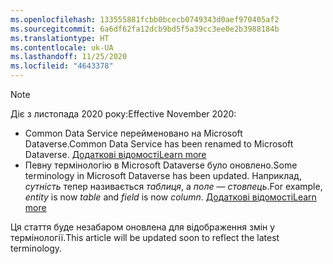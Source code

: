 ```yaml
---
ms.openlocfilehash: 133555881fcbb0bcecb0749343d0aef970405af2
ms.sourcegitcommit: 6a6df62fa12dcb9bd5f5a39cc3ee0e2b3988184b
ms.translationtype: HT
ms.contentlocale: uk-UA
ms.lasthandoff: 11/25/2020
ms.locfileid: "4643378"
---
```

> [!NOTE]
> <span data-ttu-id="ecc85-101">Діє з листопада 2020 року:</span><span class="sxs-lookup"><span data-stu-id="ecc85-101">Effective November 2020:</span></span>
> - <span data-ttu-id="ecc85-102">Common Data Service перейменовано на Microsoft Dataverse.</span><span class="sxs-lookup"><span data-stu-id="ecc85-102">Common Data Service has been renamed to Microsoft Dataverse.</span></span> [<span data-ttu-id="ecc85-103">Додаткові відомості</span><span class="sxs-lookup"><span data-stu-id="ecc85-103">Learn more</span></span>](https://aka.ms/PAuAppBlog)
> - <span data-ttu-id="ecc85-104">Певну термінологію в Microsoft Dataverse було оновлено.</span><span class="sxs-lookup"><span data-stu-id="ecc85-104">Some terminology in Microsoft Dataverse has been updated.</span></span> <span data-ttu-id="ecc85-105">Наприклад, *сутність* тепер називається *таблиця*, а *поле* — *стовпець*.</span><span class="sxs-lookup"><span data-stu-id="ecc85-105">For example, *entity* is now *table* and *field* is now *column*.</span></span> [<span data-ttu-id="ecc85-106">Додаткові відомості</span><span class="sxs-lookup"><span data-stu-id="ecc85-106">Learn more</span></span>](https://go.microsoft.com/fwlink/?linkid=2147247)
>
> <span data-ttu-id="ecc85-107">Ця стаття буде незабаром оновлена для відображення змін у термінології.</span><span class="sxs-lookup"><span data-stu-id="ecc85-107">This article will be updated soon to reflect the latest terminology.</span></span>
